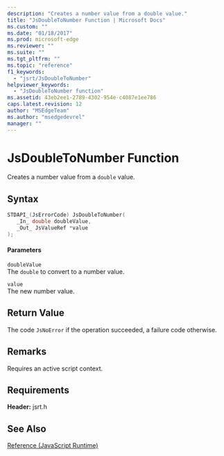 ```yaml
---
description: "Creates a number value from a double value."
title: "JsDoubleToNumber Function | Microsoft Docs"
ms.custom: ""
ms.date: "01/18/2017"
ms.prod: microsoft-edge
ms.reviewer: ""
ms.suite: ""
ms.tgt_pltfrm: ""
ms.topic: "reference"
f1_keywords: 
  - "jsrt/JsDoubleToNumber"
helpviewer_keywords: 
  - "JsDoubleToNumber function"
ms.assetid: 43eb2ee1-2789-4302-954e-c4087e1ee786
caps.latest.revision: 12
author: "MSEdgeTeam"
ms.author: "msedgedevrel"
manager: ""
---
```

# JsDoubleToNumber Function
Creates a number value from a `double` value.  
  
## Syntax  
  
```cpp  
STDAPI_(JsErrorCode) JsDoubleToNumber(  
   _In_ double doubleValue,  
   _Out_ JsValueRef *value  
);  
```  
  
#### Parameters  
 `doubleValue`  
 The `double` to convert to a number value.  
  
 `value`  
 The new number value.  
  
## Return Value  
 The code `JsNoError` if the operation succeeded, a failure code otherwise.  
  
## Remarks  
 Requires an active script context.  
  
## Requirements  
 **Header:** jsrt.h  
  
## See Also  
 [Reference (JavaScript Runtime)](../chakra-hosting/reference-javascript-runtime.md)